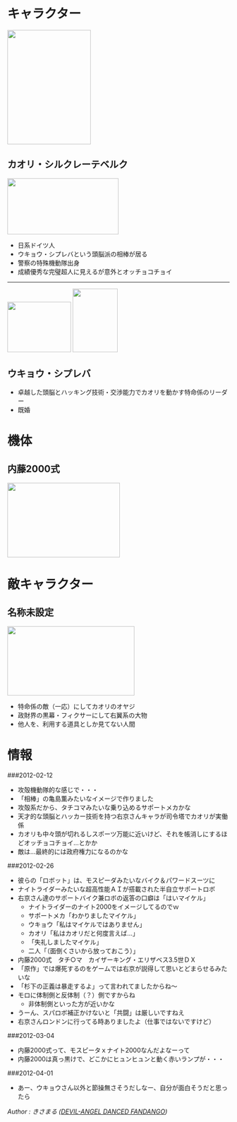 
キャラクター
======================================================================================

<a href="https://picasaweb.google.com/lh/photo/TjQ2jz7iT4NE051nIReYKz0EiPamI-phV_d6nURRrt8?feat=embedwebsite"><img src="https://lh5.googleusercontent.com/-EQxXs8PmXGA/UTdDpSFYU2I/AAAAAAAAAno/5dg9-5VqR3U/s800/%255Buser5-1%255D---.png" height="259" width="189" alt=""></a>


カオリ・シルクレーテベルク
-------------------------------------------

<a href="https://picasaweb.google.com/lh/photo/AwYVPT0XHmHHVufW7hzXJT0EiPamI-phV_d6nURRrt8?feat=embedwebsite"><img src="https://lh6.googleusercontent.com/-XqWzslFcy4A/UTdDo2IHxKI/AAAAAAAAAng/-WThV4uuozg/s800/%255Buser5-1%255D-------------.png" height="127" width="252" alt=""></a>


* 日系ドイツ人
* ウキョウ・シプレバという頭脳派の相棒が居る
* 警察の特殊機動隊出身
* 成績優秀な完璧超人に見えるが意外とオッチョコチョイ

----
<a href="https://picasaweb.google.com/lh/photo/l91vMPzaWu8YIoHux_dZKj0EiPamI-phV_d6nURRrt8?feat=embedwebsite"><img src="https://lh5.googleusercontent.com/-qwxMMuqVBw8/UTdDoufnrJI/AAAAAAAAAnc/KMUCR9CHois/s144/%255Buser5-1%255D---%2528--%2529.png" height="114" width="144" alt=""></a>
<a href="https://picasaweb.google.com/lh/photo/4ws8_DnvKP9AeIAFBo7LNz0EiPamI-phV_d6nURRrt8?feat=embedwebsite"><img src="https://lh5.googleusercontent.com/-nVTy1OXeycc/UzgCfBEM6PI/AAAAAAAAClc/EN_WwGyYnrU/s144/%255Buser5-1%255D%25E4%25B9%2585%25E3%2581%2597%25E3%2581%25B6%25E3%2582%258A%25E3%2581%25AE%25E3%2582%25AB%25E3%2582%25AA%25E3%2583%25AA.png" height="144" width="102" alt=""></a>




ウキョウ・シプレバ
-------------------------------------------

* 卓越した頭脳とハッキング技術・交渉能力でカオリを動かす特命係のリーダー
* 既婚




機体
======================================================================================

内藤2000式
-------------------------------------------

<a href="https://picasaweb.google.com/lh/photo/aq9IbHmdi8cso25pdvux8T0EiPamI-phV_d6nURRrt8?feat=embedwebsite"><img src="https://lh6.googleusercontent.com/-EbXkPORJlFI/UTdDpjXAu9I/AAAAAAAAAnk/4snvQvIltQg/s800/%255Buser5-1%255D--2000---.png" height="169" width="255" alt=""></a>




敵キャラクター
======================================================================================

名称未設定
-------------------------------------------

<a href="https://picasaweb.google.com/lh/photo/uGI9dPPIkEyPXvq_n4C0wT0EiPamI-phV_d6nURRrt8?feat=embedwebsite"><img src="https://lh4.googleusercontent.com/-KisSoUfIWsA/UTdDpNuI_-I/AAAAAAAAAnU/YsvWKF_ROtY/s288/%255Buser5-1%255D-------.png" height="157" width="288" alt=""></a>


* 特命係の敵（一応）にしてカオリのオヤジ
* 政財界の黒幕・フィクサーにして右翼系の大物
* 他人を、利用する道具としか見てない人間




情報
======================================================================================

###2012-02-12


* 攻殻機動隊的な感じで・・・
* 「相棒」の亀島薫みたいなイメージで作りました
* 攻殻系だから、タチコマみたいな乗り込めるサポートメカかな
* 天才的な頭脳とハッカー技術を持つ右京さんキャラが司令塔でカオリが実働係
* カオリも中々頭が切れるしスポーツ万能に近いけど、それを帳消しにするほどオッチョコチョイ…とかか
* 敵は…最終的には政府権力になるのかな

###2012-02-26


* 彼らの「ロボット」は、モスピーダみたいなバイク＆パワードスーツに
* ナイトライダーみたいな超高性能ＡＩが搭載された半自立サポートロボ
* 右京さん達のサポートバイク兼ロボの返答の口癖は「はいマイケル」
	* ナイトライダーのナイト2000をイメージしてるのでｗ
	* サポートメカ「わかりましたマイケル」
	* ウキョウ「私はマイケルではありません」
	* カオリ「私はカオリだと何度言えば…」
	* 「失礼しましたマイケル」
	* 二人「（面倒くさいから放っておこう）」
* 内藤2000式　タチ○マ　カイザーキング・エリザベス3.5世ＤＸ
* 「原作」では爆死するのをゲームでは右京が説得して思いとどまらせるみたいな
* 「杉下の正義は暴走するよ」って言われてましたからね～
* モロに体制側と反体制（？）側ですからね
	* 非体制側といった方が近いかな
* うーん、スパロボ補正かけないと「共闘」は厳しいですねえ
* 右京さんロンドンに行ってる時ありましたよ（仕事ではないですけど）

###2012-03-04


* 内藤2000式って、モスピータｘナイト2000なんだよなーって
* 内藤2000は真っ黒けで、どこかにヒュンヒュンと動く赤いランプが・・・

###2012-04-01


* あー、ウキョウさん以外と節操無さそうだしなー、自分が面白そうだと思ったら




<footer id="ARTICLEFOOTER">
<address>
Author : きさまる
(<a href="http://www.geocities.co.jp/Playtown/9613/" rel="nofollow">DEVIL-ANGEL DANCED FANDANGO</a>)
</address>
</footer>